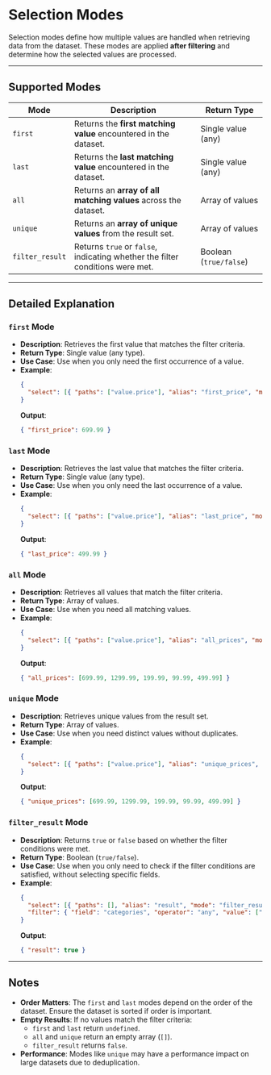 # Selection Modes

Selection modes define how multiple values are handled when retrieving data from the dataset. These modes are applied **after filtering** and determine how the selected values are processed.

---

## Supported Modes
| Mode           | Description                                                                 | Return Type         |
|----------------|-----------------------------------------------------------------------------|---------------------|
| `first`        | Returns the **first matching value** encountered in the dataset.            | Single value (any)  |
| `last`         | Returns the **last matching value** encountered in the dataset.             | Single value (any)  |
| `all`          | Returns an **array of all matching values** across the dataset.             | Array of values     |
| `unique`       | Returns an **array of unique values** from the result set.                  | Array of values     |
| `filter_result`| Returns `true` or `false`, indicating whether the filter conditions were met.| Boolean (`true/false`) |

---

## Detailed Explanation

### `first` Mode
- **Description**: Retrieves the first value that matches the filter criteria.
- **Return Type**: Single value (any type).
- **Use Case**: Use when you only need the first occurrence of a value.
- **Example**:
  ```json
  {
    "select": [{ "paths": ["value.price"], "alias": "first_price", "mode": "first" }]
  }
  ```
  **Output**:
  ```json
  { "first_price": 699.99 }
  ```

### `last` Mode
- **Description**: Retrieves the last value that matches the filter criteria.
- **Return Type**: Single value (any type).
- **Use Case**: Use when you only need the last occurrence of a value.
- **Example**:
  ```json
  {
    "select": [{ "paths": ["value.price"], "alias": "last_price", "mode": "last" }]
  }
  ```
  **Output**:
  ```json
  { "last_price": 499.99 }
  ```

### `all` Mode
- **Description**: Retrieves all values that match the filter criteria.
- **Return Type**: Array of values.
- **Use Case**: Use when you need all matching values.
- **Example**:
  ```json
  {
    "select": [{ "paths": ["value.price"], "alias": "all_prices", "mode": "all" }]
  }
  ```
  **Output**:
  ```json
  { "all_prices": [699.99, 1299.99, 199.99, 99.99, 499.99] }
  ```

### `unique` Mode
- **Description**: Retrieves unique values from the result set.
- **Return Type**: Array of values.
- **Use Case**: Use when you need distinct values without duplicates.
- **Example**:
  ```json
  {
    "select": [{ "paths": ["value.price"], "alias": "unique_prices", "mode": "unique" }]
  }
  ```
  **Output**:
  ```json
  { "unique_prices": [699.99, 1299.99, 199.99, 99.99, 499.99] }
  ```

### `filter_result` Mode
- **Description**: Returns `true` or `false` based on whether the filter conditions were met.
- **Return Type**: Boolean (`true/false`).
- **Use Case**: Use when you only need to check if the filter conditions are satisfied, without selecting specific fields.
- **Example**:
  ```json
  {
    "select": [{ "paths": [], "alias": "result", "mode": "filter_result" }],
    "filter": { "field": "categories", "operator": "any", "value": ["electronics"] }
  }
  ```
  **Output**:
  ```json
  { "result": true }
  ```

---

## Notes
- **Order Matters**: The `first` and `last` modes depend on the order of the dataset. Ensure the dataset is sorted if order is important.
- **Empty Results**: If no values match the filter criteria:
  - `first` and `last` return `undefined`.
  - `all` and `unique` return an empty array (`[]`).
  - `filter_result` returns `false`.
- **Performance**: Modes like `unique` may have a performance impact on large datasets due to deduplication.